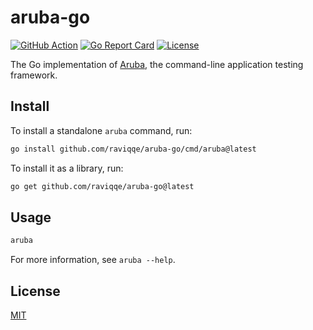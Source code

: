 # aruba-go

[![GitHub Action](https://img.shields.io/github/actions/workflow/status/raviqqe/aruba-go/test.yaml?branch=main&style=flat-square)](https://github.com/raviqqe/aruba-go/actions)
[![Go Report Card](https://goreportcard.com/badge/github.com/raviqqe/aruba-go?style=flat-square)](https://goreportcard.com/report/github.com/raviqqe/aruba-go)
[![License](https://img.shields.io/github/license/raviqqe/aruba-go.svg?style=flat-square)](https://github.com/raviqqe/aruba-go/blob/main/LICENSE)

The Go implementation of [Aruba](https://github.com/cucumber/aruba), the command-line application testing framework.

## Install

To install a standalone `aruba` command, run:

```sh
go install github.com/raviqqe/aruba-go/cmd/aruba@latest
```

To install it as a library, run:

```sh
go get github.com/raviqqe/aruba-go@latest
```

## Usage

```sh
aruba
```

For more information, see `aruba --help`.

## License

[MIT](LICENSE)
